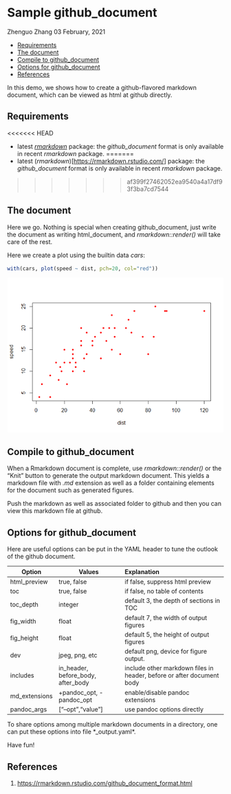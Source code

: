 Sample github\_document
================
Zhenguo Zhang
03 February, 2021

  - [Requirements](#requirements)
  - [The document](#the-document)
  - [Compile to github\_document](#compile-to-github_document)
  - [Options for github\_document](#options-for-github_document)
  - [References](#references)

In this demo, we shows how to create a github-flavored markdown
document, which can be viewed as html at github directly.

## Requirements

<<<<<<< HEAD
  - latest [*rmarkdown*](https://rmarkdown.rstudio.com/) package: the
    *github\_document* format is only available in recent *rmarkdown*
    package.
=======
  - latest (*rmarkdown*)\[<https://rmarkdown.rstudio.com/>\] package:
    the *github\_document* format is only available in recent
    *rmarkdown* package.
>>>>>>> af399f27462052ea9540a4a17df93f3ba7cd7544

## The document

Here we go. Nothing is special when creating github\_document, just
write the document as writing html\_document, and *rmarkdown::render()*
will take care of the rest.

Here we create a plot using the builtin data *cars*:

``` r
with(cars, plot(speed ~ dist, pch=20, col="red"))
```

![Demo plot](sample_github_doc_files/figure-gfm/demo-plot-1.png)

## Compile to github\_document

When a Rmarkdown document is complete, use *rmarkdown::render()* or the
“Knit” button to generate the output markdown document. This yields a
markdown file with *.md* extension as well as a folder containing
elements for the document such as generated figures.

Push the markdown as well as associated folder to github and then you
can view this markdown file at github.

## Options for github\_document

Here are useful options can be put in the YAML header to tune the
outlook of the github document.

| Option         | Values                                | Explanation                                                           |
| -------------- | ------------------------------------- | :-------------------------------------------------------------------- |
| html\_preview  | true, false                           | if false, suppress html preview                                       |
| toc            | true, false                           | if false, no table of contents                                        |
| toc\_depth     | integer                               | default 3, the depth of sections in TOC                               |
| fig\_width     | float                                 | default 7, the width of output figures                                |
| fig\_height    | float                                 | default 5, the height of output figures                               |
| dev            | jpeg, png, etc                        | default png, device for figure output.                                |
| includes       | in\_header, before\_body, after\_body | include other markdown files in header, before or after document body |
| md\_extensions | \+pandoc\_opt, -pandoc\_opt           | enable/disable pandoc extensions                                      |
| pandoc\_args   | \[“–opt”,“value”\]                    | use pandoc options directly                                           |

To share options among multiple markdown documents in a directory, one
can put these options into file \*\_output.yaml\*.

Have fun\!

## References

1.  <https://rmarkdown.rstudio.com/github_document_format.html>
